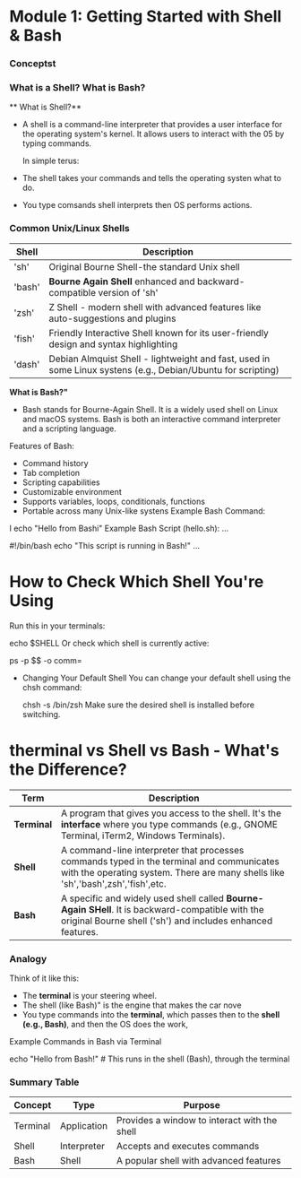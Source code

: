 # Module 1: Getting Started with Shell & Bash
### Conceptst
### What is a Shell? What is Bash?
** What is Shell?**

- A shell is a command-line interpreter that provides a user interface for the operating system's kernel. It allows users to interact with the 05 by typing commands.

   In simple terus:
- The shell takes your commands and tells the operating systen what to do.
- You type comsands shell interprets then OS performs actions.

### Common Unix/Linux Shells

| Shell | Description | 
|-----------|----------|
|'sh'| Original Bourne Shell-the standard Unix shell |
| 'bash' | **Bourne Again Shell** enhanced and backward-compatible version of 'sh' |
| 'zsh' | Z Shell - modern shell with advanced features like auto-suggestions and plugins |
| 'fish' | Friendly Interactive Shell known for its user-friendly design and syntax highlighting |
| 'dash' | Debian Almquist Shell - lightweight and fast, used in some Linux systens (e.g., Debian/Ubuntu for scripting) |


**What is Bash?"**
- Bash stands for Bourne-Again Shell. It is a widely used shell on Linux and macOS systems. Bash is both an interactive command interpreter and a scripting language.

Features of Bash:
- Command history
- Tab completion
- Scripting capabilities
- Customizable environment
- Supports variables, loops, conditionals, functions
- Portable across many Unix-like systens
  Example Bash Command:

I   echo "Hello from Bashi"
  Example Bash Script (hello.sh):
...

#!/bin/bash
echo "This script is running in Bash!"
...
# How to Check Which Shell You're Using
Run this in your terminals:

  echo $SHELL
Or check which shell is currently active:

  ps -p $$ -o comm=
- Changing Your Default Shell
  You can change your default shell using the chsh command:

    chsh -s /bin/zsh
  Make sure the desired shell is installed before switching.
# therminal vs Shell vs Bash - What's the Difference?

| Term |Description |
|---|----------------|
| **Terminal** | A program that gives you access to the shell. It's the **interface** where you type commands (e.g., GNOME Terminal, iTerm2, Windows Terminals).|
| **Shell** | A command-line interpreter that processes commands typed in the terminal and communicates with the operating system. There are many shells like 'sh','bash',zsh','fish',etc. |
| **Bash** | A specific and widely used shell called **Bourne-Again SHell**. It is backward-compatible with the original Bourne shell ('sh') and includes enhanced features. |


### Analogy

Think of it like this:

- The **terminal** is your steering wheel.
- The shell (like Bash)" is the engine that makes the car nove
- You type commands into the **terminal**, which passes then to the **shell (e.g., Bash)**, and then the OS does the work,

Example Commands in Bash via Terminal

echo "Hello from Bash!" # This runs in the shell (Bash), through the terminal

### Summary Table

| Concept | Type | Purpose |
|---------|------|---------|
| Terminal | Application | Provides a window to interact with the shell |
| Shell | Interpreter | Ассерts and executes commands |
| Bash | Shell| A popular shell with advanced features |
